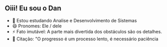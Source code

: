 ## Oiii! Eu sou o Dan


- 🌱 Estou estudando Analise e Desenvolvimento de Sistemas
- 😄 Pronomes: Ele / dele
- ⚡ Fato imutável: A parte mais divertida dos obstáculos são os detalhes.
- 💬 Citação: "O progresso é um processo lento, é necessário paciência


